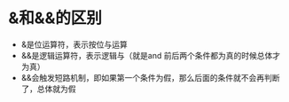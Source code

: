 # &和&&的区别
- &是位运算符，表示按位与运算
- &&是逻辑运算符，表示逻辑与（就是and 前后两个条件都为真的时候总体才为真）
- &&会触发短路机制，即如果第一个条件为假，那么后面的条件就不会再判断了，总体就为假